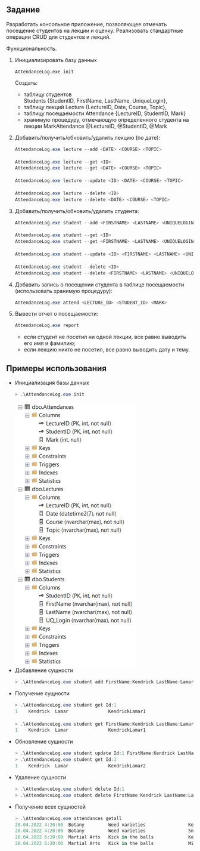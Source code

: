 ## Задание
Разработать консольное приложение, позволяющее отмечать посещение студентов на лекции и оценку.
Реализовать стандартные операции CRUD для студентов и лекций.

Функциональность.
1. Инициализировать базу данных
    ```
    AttendanceLog.exe init
    ```  
	Создать:  
    - таблицу студентов  
      Students {StudentID, FirstName, LastName, UniqueLogin},
    - таблицу лекций
      Lecture {LectureID, Date, Course, Topic},
    - таблицу посещаемости
      Attendance {LectureID, StudentID, Mark}
    - хранимую процедуру, отмечающую определенного студента на лекции
      MarkAttendance @LectureID, @StudentID, @Mark

2. Добавить/получить/обновить/удалить лекцию (по дате):
    ```powershell
    AttendanceLog.exe lecture --add <DATE> <COURSE> <TOPIC>

    AttendanceLog.exe lecture --get <ID>
    AttendanceLog.exe lecture --get <DATE> <COURSE> <TOPIC>

    AttendanceLog.exe lecture --update <ID> <DATE> <COURSE> <TOPIC>

    AttendanceLog.exe lecture --delete <ID>
    AttendanceLog.exe lecture --delete <DATE> <COURSE> <TOPIC>
    ```

3. Добавить/получить/обновить/удалить студента:
    ```powershell
    AttendanceLog.exe student --add <FIRSTNAME> <LASTNAME> <UNIQUELOGIN>

    AttendanceLog.exe student --get <ID>
    AttendanceLog.exe student --get <FIRSTNAME> <LASTNAME> <UNIQUELOGIN>

    AttendanceLog.exe student --update <ID> <FIRSTNAME> <LASTNAME> <UNIQUELOGIN>

    AttendanceLog.exe student --delete <ID>
    AttendanceLog.exe student --delete <FIRSTNAME> <LASTNAME> <UNIQUELOGIN>
    ```

4. Добавить запись о посещении студента в таблице посещаемости (использовать хранимую процедуру):
    ```powershell
    AttendanceLog.exe attend <LECTURE_ID> <STUDENT_ID> <MARK>
    ```

5. Вывести отчет о посещаемости:
    ```powershell
    AttendanceLog.exe report
    ```
    - если студент не посетил ни одной лекции, все равно выводить его имя и фамилию;
    - если лекцию никто не посетил, все равно выводить дату и тему.


## Примеры использования
- Инициализация базы данных
    ```powershell
    > .\AttendanceLog.exe init
    ```
    ![tables](https://github.com/Kanyenero/dotnet-courses-2022-1/blob/master/DotNet/01-data-access/practice-03/Resources/tables.png "Созданные таблицы в MS SQL Server")
- Добавление сущности
    ```powershell
    > .\AttendanceLog.exe student add FirstName:Kendrick LastName:Lamar UniqueLogin:KendrickLamar1
    ```
- Получение сущности
    ```powershell
    > .\AttendanceLog.exe student get Id:1
    1    Kendrick  Lamar               KendrickLamar1

    > .\AttendanceLog.exe student get FirstName:Kendrick LastName:Lamar UniqueLogin:KendrickLamar1
    1    Kendrick  Lamar               KendrickLamar1
    ```
- Обновление сущности
    ```powershell
    > .\AttendanceLog.exe student update Id:1 FirstName:Kendrick LastName:Lamar UniqueLogin:KendrickLamar2
    > .\AttendanceLog.exe student get Id:1
    1    Kendrick  Lamar               KendrickLamar2
    ```
- Удаление сущности
    ```powershell
    > .\AttendanceLog.exe student delete Id:1
    > .\AttendanceLog.exe student delete FirstName:Kendrick LastName:Lamar UniqueLogin:KendrickLamar2
    ```
- Получение всех сущностей
    ```powershell
    > .\AttendanceLog.exe attendances getall
    20.04.2022 4:20:00  Botany         Weed varieties                KendrickLamar1           Kendrick  Lamar               4
    20.04.2022 4:20:00  Botany         Weed varieties                SnoopDoggyDog1           Snoop     Dogg                5
    20.04.2022 6:20:00  Martial Arts   Kick in the balls             KendrickLamar1           Kendrick  Lamar               2
    20.04.2022 6:20:00  Martial Arts   Kick in the balls             MikkeyRourke1            Mikkey    Rourke              5
    ```
